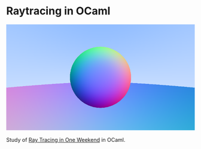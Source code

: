 # Raytracing in OCaml

![Example](output.png)

Study of [Ray Tracing in One Weekend](https://raytracing.github.io/books/RayTracingInOneWeekend.html) in OCaml.
